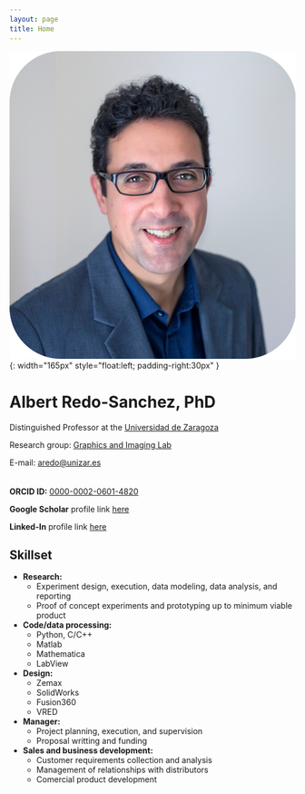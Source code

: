 ```yaml
---
layout: page
title: Home
---
```


![Profile picture](/assets/images/foto_pro.jpg){: width="165px" style="float:left; padding-right:30px" }

# Albert Redo-Sanchez, PhD

Distinguished Professor at the [Universidad de Zaragoza](https://eina.unizar.es/)

Research group: [Graphics and Imaging Lab](https://graphics.unizar.es/)

E-mail: [aredo@unizar.es](mailto:aredo@unizar.es)
\
\
\
**ORCID ID:** [0000-0002-0601-4820](https://orcid.org/0000-0002-0601-4820)

**Google Scholar** profile link [here](https://scholar.google.com/citations?user=Wjhap7MAAAAJ&hl=en)

**Linked-In** profile link [here](https://www.linkedin.com/in/redosanchez/)


## Skillset

- **Research:**
  - Experiment design, execution, data modeling, data analysis, and reporting
  - Proof of concept experiments and prototyping up to minimum viable product
- **Code/data processing:**
  - Python, C/C++
  - Matlab
  - Mathematica
  - LabView
- **Design:**
  - Zemax
  - SolidWorks
  - Fusion360
  - VRED
- **Manager:**
  - Project planning, execution, and supervision
  - Proposal writting and funding
- **Sales and business development:**
  - Customer requirements collection and analysis
  - Management of relationships with distributors
  - Comercial product development
